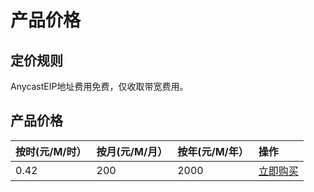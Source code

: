 # 产品价格

## 定价规则
AnycastEIP地址费用免费，仅收取带宽费用。



## 产品价格
<!-- udocs:price -->
|按时(元/M/时）|按月(元/M/月）|按年(元/M/年）| 操作 |
| :---- | :---- | :---- | :---- | 
0.42|200|2000|[立即购买](https://console.ucloud.cn/unet/anycasteip)

